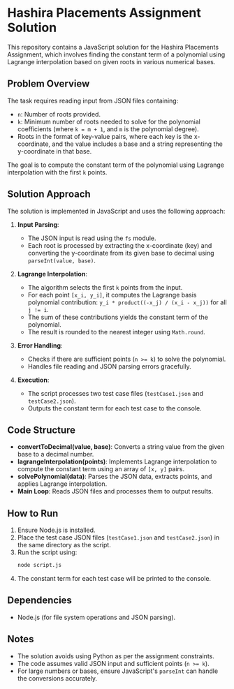 # Hashira Placements Assignment Solution

This repository contains a JavaScript solution for the Hashira Placements Assignment, which involves finding the constant term of a polynomial using Lagrange interpolation based on given roots in various numerical bases.

## Problem Overview

The task requires reading input from JSON files containing:

- `n`: Number of roots provided.
- `k`: Minimum number of roots needed to solve for the polynomial coefficients (where `k = m + 1`, and `m` is the polynomial degree).
- Roots in the format of key-value pairs, where each key is the x-coordinate, and the value includes a base and a string representing the y-coordinate in that base.

The goal is to compute the constant term of the polynomial using Lagrange interpolation with the first `k` points.

## Solution Approach

The solution is implemented in JavaScript and uses the following approach:

1. **Input Parsing**:

   - The JSON input is read using the `fs` module.
   - Each root is processed by extracting the x-coordinate (key) and converting the y-coordinate from its given base to decimal using `parseInt(value, base)`.

2. **Lagrange Interpolation**:

   - The algorithm selects the first `k` points from the input.
   - For each point `[x_i, y_i]`, it computes the Lagrange basis polynomial contribution: `y_i * product((-x_j) / (x_i - x_j))` for all `j != i`.
   - The sum of these contributions yields the constant term of the polynomial.
   - The result is rounded to the nearest integer using `Math.round`.

3. **Error Handling**:

   - Checks if there are sufficient points (`n >= k`) to solve the polynomial.
   - Handles file reading and JSON parsing errors gracefully.

4. **Execution**:
   - The script processes two test case files (`testCase1.json` and `testCase2.json`).
   - Outputs the constant term for each test case to the console.

## Code Structure

- **convertToDecimal(value, base)**: Converts a string value from the given base to a decimal number.
- **lagrangeInterpolation(points)**: Implements Lagrange interpolation to compute the constant term using an array of `[x, y]` pairs.
- **solvePolynomial(data)**: Parses the JSON data, extracts points, and applies Lagrange interpolation.
- **Main Loop**: Reads JSON files and processes them to output results.

## How to Run

1. Ensure Node.js is installed.
2. Place the test case JSON files (`testCase1.json` and `testCase2.json`) in the same directory as the script.
3. Run the script using:
   ```bash
   node script.js
   ```
4. The constant term for each test case will be printed to the console.

## Dependencies

- Node.js (for file system operations and JSON parsing).

## Notes

- The solution avoids using Python as per the assignment constraints.
- The code assumes valid JSON input and sufficient points (`n >= k`).
- For large numbers or bases, ensure JavaScript's `parseInt` can handle the conversions accurately.
